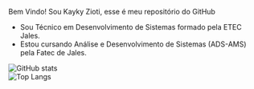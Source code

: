 Bem Vindo!
Sou Kayky Zioti, esse é meu repositório do GitHub
- Sou Técnico em Desenvolvimento de Sistemas formado pela ETEC Jales.
- Estou cursando Análise e Desenvolvimento de Sistemas (ADS-AMS) pela Fatec de Jales.
<div style="display: flex; flex-direction: column;">
  <img src="https://github-readme-stats.vercel.app/api?username=kaykyOne&show_icons=true&theme=radical" alt="GitHub stats">

  <img src="https://github-readme-stats.vercel.app/api/top-langs/?username=kaykyOne&layout=donut-vertical&theme=radical" alt="Top Langs">
</div>

